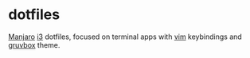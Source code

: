 # dotfiles
[Manjaro](https://manjaro.org/) [i3](https://i3wm.org/) dotfiles, focused on terminal apps with [vim](https://www.vim.org/) keybindings and [gruvbox](https://github.com/morhetz/gruvbox) theme.
